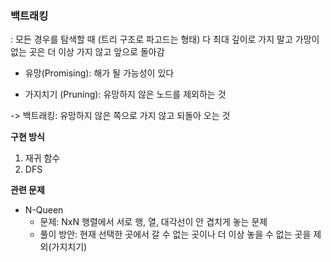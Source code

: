 ### 백트래킹


: 모든 경우를 탐색할 때 (트리 구조로 파고드는 형태) 다 최대 깊이로 가지 말고 가망이 없는 곳은 더 이상 가지 않고 앞으로 돌아감

- 유망(Promising): 해가 될 가능성이 있다

- 가지치기 (Pruning): 유망하지 않은 노드를 제외하는 것

-> 백트래킹: 유망하지 않은 쪽으로 가지 않고 되돌아 오는 것

<b>구현 방식</b>

1. 재귀 함수
2. DFS

<b>관련 문제</b>

- N-Queen 
  - 문제: NxN 행렬에서 서로 행, 열, 대각선이 안 겹치게 놓는 문제
  - 풀이 방안: 현재 선택한 곳에서 갈 수 없는 곳이나 더 이상 놓을 수 없는 곳을 제외(가지치기)